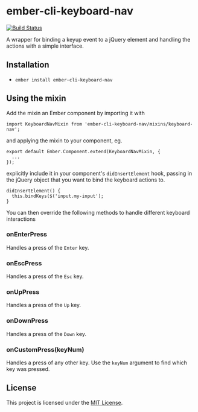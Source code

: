 # ember-cli-keyboard-nav

[![Build Status](https://travis-ci.org/timjcook/ember-cli-keyboard-nav.svg?branch=master)](https://travis-ci.org/timjcook/ember-cli-keyboard-nav)

A wrapper for binding a keyup event to a jQuery element and handling the actions with a simple interface.

## Installation

* `ember install ember-cli-keyboard-nav`

## Using the mixin

Add the mixin an Ember component by importing it with

```
import KeyboardNavMixin from 'ember-cli-keyboard-nav/mixins/keyboard-nav';
```

and applying the mixin to your component, eg.

```
export default Ember.Component.extend(KeyboardNavMixin, {
  ...
});
```

explicitly include it in your component's `didInsertElement` hook, passing in the jQuery object that you want to bind the keyboard actions to.

```
didInsertElement() {
  this.bindKeys($('input.my-input');
}
```

You can then override the following methods to handle different keyboard interactions

### onEnterPress

Handles a press of the `Enter` key.

### onEscPress

Handles a press of the `Esc` key.

### onUpPress

Handles a press of the `Up` key.

### onDownPress

Handles a press of the `Down` key.

### onCustomPress(keyNum)

Handles a press of any other key. Use the `keyNum` argument to find which key was pressed.

## License

This project is licensed under the [MIT License](LICENSE.md).
